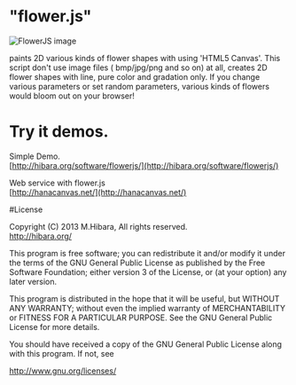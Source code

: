 # "flower.js"

![FlowerJS image](http://hibara.org/img/hanacanvas.png)

paints 2D various kinds of flower shapes with using 'HTML5 Canvas'.
This script don't use image files ( bmp/jpg/png and so on) at all,
creates 2D flower shapes with line, pure color and gradation only.
If you change various parameters or set random parameters,
various kinds of flowers would bloom out on your browser!

# Try it demos.

Simple Demo.   
[http://hibara.org/software/flowerjs/](http://hibara.org/software/flowerjs/)

Web service with flower.js   
[http://hanacanvas.net/](http://hanacanvas.net/)


#License

Copyright (C) 2013 M.Hibara, All rights reserved.   
http://hibara.org/

This program is free software; you can redistribute it and/or modify
it under the terms of the GNU General Public License as published by
the Free Software Foundation; either version 3 of the License, or (at
your option) any later version.

This program is distributed in the hope that it will be useful, but
WITHOUT ANY WARRANTY; without even the implied warranty of
MERCHANTABILITY or FITNESS FOR A PARTICULAR PURPOSE. See the GNU
General Public License for more details.

You should have received a copy of the GNU General Public License
along with this program. If not, see

http://www.gnu.org/licenses/



